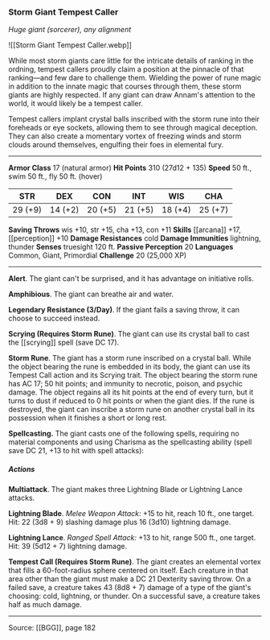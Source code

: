 ### Storm Giant Tempest Caller
_Huge giant (sorcerer), any alignment_

![[Storm Giant Tempest Caller.webp]]

While most storm giants care little for the intricate details of ranking in the ordning, tempest callers proudly claim a position at the pinnacle of that ranking—and few dare to challenge them. Wielding the power of rune magic in addition to the innate magic that courses through them, these storm giants are highly respected. If any giant can draw Annam's attention to the world, it would likely be a tempest caller.

Tempest callers implant crystal balls inscribed with the storm rune into their foreheads or eye sockets, allowing them to see through magical deception. They can also create a momentary vortex of freezing winds and storm clouds around themselves, engulfing their foes in elemental fury.




---

**Armor Class** 17 (natural armor)
**Hit Points** 310 (27d12 + 135)
**Speed** 50 ft., swim 50 ft., fly 50 ft. (hover)

| STR     | DEX     | CON     | INT     | WIS     | CHA     |
|---------|---------|---------|---------|---------|---------|
| 29 (+9) | 14 (+2) | 20 (+5) | 21 (+5) | 18 (+4) | 25 (+7) |

**Saving Throws** wis +10, str +15, cha +13, con +11
**Skills** [[arcana]] +17, [[perception]] +10
**Damage Resistances** cold
**Damage Immunities** lightning, thunder
**Senses** truesight 120 ft.
**Passive Perception** 20
**Languages** Common, Giant, Primordial
**Challenge** 20 (25,000 XP)

---

**Alert**. The giant can't be surprised, and it has advantage on initiative rolls.

**Amphibious**. The giant can breathe air and water.

**Legendary Resistance (3/Day)**. If the giant fails a saving throw, it can choose to succeed instead.

**Scrying (Requires Storm Rune)**. The giant can use its crystal ball to cast the [[scrying]] spell (save DC 17).

**Storm Rune**. The giant has a storm rune inscribed on a crystal ball. While the object bearing the rune is embedded in its body, the giant can use its Tempest Call action and its Scrying trait. The object bearing the storm rune has AC 17; 50 hit points; and immunity to necrotic, poison, and psychic damage. The object regains all its hit points at the end of every turn, but it turns to dust if reduced to 0 hit points or when the giant dies. If the rune is destroyed, the giant can inscribe a storm rune on another crystal ball in its possession when it finishes a short or long rest.

**Spellcasting.** The giant casts one of the following spells, requiring no material components and using Charisma as the spellcasting ability (spell save DC 21, +13 to hit with spell attacks):

##### Actions
**Multiattack**. The giant makes three Lightning Blade or Lightning Lance attacks.

**Lightning Blade**. _Melee Weapon Attack:_ +15 to hit, reach 10 ft., one target. Hit: 22 (3d8 + 9) slashing damage plus 16 (3d10) lightning damage.

**Lightning Lance**. _Ranged Spell Attack:_ +13 to hit, range 500 ft., one target. Hit: 39 (5d12 + 7) lightning damage.

**Tempest Call (Requires Storm Rune)**. The giant creates an elemental vortex that fills a 60-foot-radius sphere centered on itself. Each creature in that area other than the giant must make a DC 21 Dexterity saving throw. On a failed save, a creature takes 43 (8d8 + 7) damage of a type of the giant's choosing: cold, lightning, or thunder. On a successful save, a creature takes half as much damage.


---

Source: [[BGG]], page 182